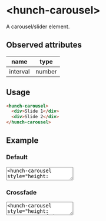 # &lt;hunch-carousel>

A carousel/slider element.

## Observed attributes

| name | type |
| --- | --- |
| interval | number |

## Usage

```html
<hunch-carousel>
  <div>Slide 1</div>
  <div>Slide 2</div>
</hunch-carousel>
```

## Example

<style>
.slide {
object-fit: cover;
}
</style>

### Default

<template id="live-style">
  <link rel="stylesheet" href="https://cdnjs.cloudflare.com/ajax/libs/prism/1.19.0/themes/prism.min.css" />
  <style>
  ::slotted(*) {
    overflow: hidden;
  }
  </style>
</template>

<live-element style-template-id="live-style">
<textarea>
<hunch-carousel style="height: 15rem;" interval="2000">
  <img
    src="https://images.unsplash.com/photo-1581252397779-5d758caff3cb?ixlib=rb-1.2.1&q=80&fm=jpg&crop=entropy&cs=tinysrgb&w=1080&fit=max&ixid=eyJhcHBfaWQiOjExNDY4M30"
    class="slide"
  />
  <img
    src="https://images.unsplash.com/photo-1581252165204-d54f656e8ce8?ixlib=rb-1.2.1&q=80&fm=jpg&crop=entropy&cs=tinysrgb&w=1080&fit=max&ixid=eyJhcHBfaWQiOjExNDY4M30"
    class="slide"
  />
  <img
    src="https://images.unsplash.com/photo-1581465823028-58e550a703a0?ixlib=rb-1.2.1&q=80&fm=jpg&crop=entropy&cs=tinysrgb&w=1080&fit=max&ixid=eyJhcHBfaWQiOjExNDY4M30"
    class="slide"
  />
</hunch-carousel>
</textarea>
</live-element>

### Crossfade

<live-element style-template-id="live-style">
<textarea>
<hunch-carousel style="height: 15rem;" crossfade>
  <img
    src="https://images.unsplash.com/photo-1581252397779-5d758caff3cb?ixlib=rb-1.2.1&q=80&fm=jpg&crop=entropy&cs=tinysrgb&w=1080&fit=max&ixid=eyJhcHBfaWQiOjExNDY4M30"
    class="slide"
  />
  <img
    src="https://images.unsplash.com/photo-1581252165204-d54f656e8ce8?ixlib=rb-1.2.1&q=80&fm=jpg&crop=entropy&cs=tinysrgb&w=1080&fit=max&ixid=eyJhcHBfaWQiOjExNDY4M30"
    class="slide"
  />
  <img
    src="https://images.unsplash.com/photo-1581465823028-58e550a703a0?ixlib=rb-1.2.1&q=80&fm=jpg&crop=entropy&cs=tinysrgb&w=1080&fit=max&ixid=eyJhcHBfaWQiOjExNDY4M30"
    class="slide"
  />
</hunch-carousel>
</textarea>
</live-element>

<script src="../src/hunch-carousel.ts"></script>
